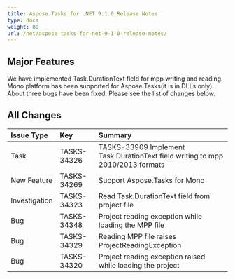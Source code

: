 ```yaml
---
title: Aspose.Tasks for .NET 9.1.0 Release Notes
type: docs
weight: 80
url: /net/aspose-tasks-for-net-9-1-0-release-notes/
---
```


## **Major Features**
We have implemented Task.DurationText field for mpp writing and 
reading. Mono platform has been supported for Aspose.Tasks(it is in DLLs only). About three 
bugs have been fixed. Please see the list of changes below. 

## **All Changes**
|**Issue Type** |**Key** |**Summary** |
| :- | :- | :- |
|Task |TASKS-34326 |TASKS-33909 Implement Task.DurationText field writing to mpp 2010/2013 formats |
|New Feature |TASKS-34269 |Support Aspose.Tasks for Mono |
|Investigation |TASKS-34323 |Read Task.DurationText field from project file |
|Bug |TASKS-34348 |Project reading exception while loading the MPP file |
|Bug |TASKS-34329 |Reading MPP file raises ProjectReadingException |
|Bug |TASKS-34320 |Project reading exception raised while loading the project |


